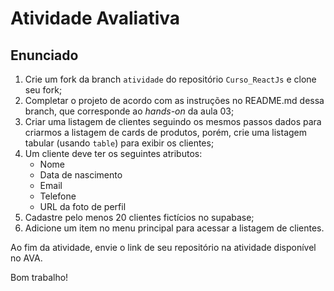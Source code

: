 # Atividade Avaliativa

## Enunciado

1. Crie um fork da branch `atividade` do repositório `Curso_ReactJs` e clone seu fork;
2. Completar o projeto de acordo com as instruções no README.md dessa branch, que corresponde ao *hands-on* da aula 03;
3. Criar uma listagem de clientes seguindo os mesmos passos dados para criarmos a listagem de cards de produtos, porém, crie uma listagem tabular (usando `table`) para exibir os clientes;
4. Um cliente deve ter os seguintes atributos:
   - Nome
   - Data de nascimento
   - Email
   - Telefone   
   - URL da foto de perfil
5. Cadastre pelo menos 20 clientes fictícios no supabase;
6. Adicione um item no menu principal para acessar a listagem de clientes.

Ao fim da atividade, envie o link de seu repositório na atividade disponível no AVA.

Bom trabalho!